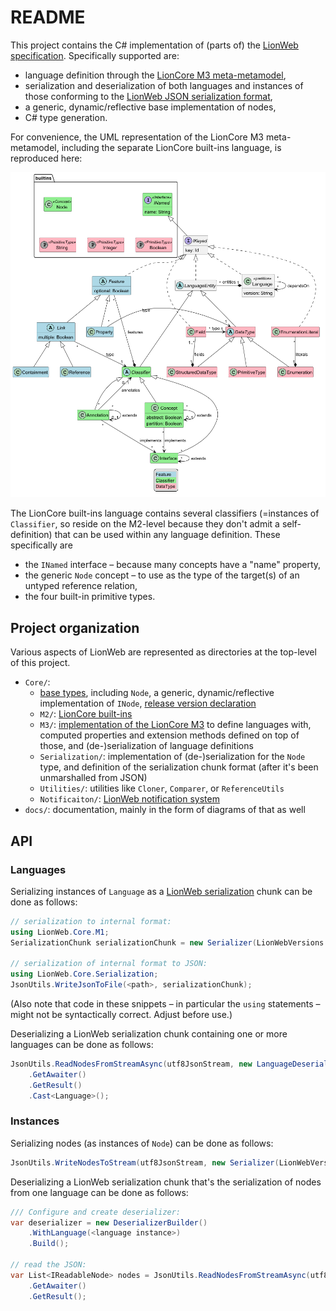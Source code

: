 # README

This project contains the C# implementation of (parts of) the [LionWeb specification](https://lionweb.io/specification/).
Specifically supported are:

* language definition through the [LionCore M3 meta-metamodel](hhttps://lionweb.io/specification/metametamodel/metametamodel.html),
* serialization and deserialization of both languages and instances of those conforming to the [LionWeb JSON serialization format](https://lionweb.io/specification/serialization/serialization.html),
* a generic, dynamic/reflective base implementation of nodes,
* C# type generation.

For convenience, the UML representation of the LionCore M3 meta-metamodel, including the separate LionCore built-ins language, is reproduced here:

![A UML representation of the LionCore M3 meta-metamodel and LionCore built-ins](docs/metametamodel-with-complete-builtins.png)

The LionCore built-ins language contains several classifiers (=instances of `Classifier`, so reside on the M2-level because they don't admit a self-definition) that can be used within any language definition.
These specifically are

* the `INamed` interface – because many concepts have a "name" property,
* the generic `Node` concept – to use as the type of the target(s) of an untyped reference relation,
* the four built-in primitive types.


## Project organization

Various aspects of LionWeb are represented as directories at the top-level of this project.

* `Core/`:
    * [base types](Core/BaseTypes.cs), including `Node`, a generic, dynamic/reflective implementation of `INode`, [release version declaration](Core/LionWebVersions.cs)
    * `M2/`: [LionCore built-ins](Core/M2/IBuiltInsLanguage.cs)
    * `M3/`: [implementation of the LionCore M3](Core/M3/Types.cs) to define languages with, computed properties and extension methods defined on top of those, and (de-)serialization of language definitions
	* `Serialization/`: implementation of (de-)serialization for the `Node` type, and definition of the serialization chunk format (after it's been unmarshalled from JSON)
    * `Utilities/`: utilities like `Cloner`, `Comparer`, or `ReferenceUtils`
    * `Notificaiton/`: [LionWeb notification system](Core/Notification/README.md)  
* `docs/`: documentation, mainly in the form of diagrams of that as well


## API

### Languages

Serializing instances of `Language` as a [LionWeb serialization](https://lionweb.io/specification/serialization/serialization.html) chunk can be done as follows:

```csharp
// serialization to internal format:
using LionWeb.Core.M1;
SerializationChunk serializationChunk = new Serializer(LionWebVersions.Current).SerializeToChunk(languages);

// serialization of internal format to JSON:
using LionWeb.Core.Serialization;
JsonUtils.WriteJsonToFile(<path>, serializationChunk);
```

(Also note that code in these snippets – in particular the `using` statements – might not be syntactically correct.
 Adjust before use.)

Deserializing a LionWeb serialization chunk containing one or more languages can be done as follows:

```csharp
JsonUtils.ReadNodesFromStreamAsync(utf8JsonStream, new LanguageDeserializer(LionWebVersions.Current))
    .GetAwaiter()
    .GetResult()
    .Cast<Language>();
```


### Instances

Serializing nodes (as instances of `Node`) can be done as follows:

```csharp
JsonUtils.WriteNodesToStream(utf8JsonStream, new Serializer(LionWebVersions.Current), <nodes>)
```

Deserializing a LionWeb serialization chunk that's the serialization of nodes from one language can be done as follows:

```csharp
/// Configure and create deserializer:
var deserializer = new DeserializerBuilder()
    .WithLanguage(<language instance>)
    .Build();

// read the JSON:
var List<IReadableNode> nodes = JsonUtils.ReadNodesFromStreamAsync(utf8JsonStream, deserializer)
    .GetAwaiter()
    .GetResult();
```
